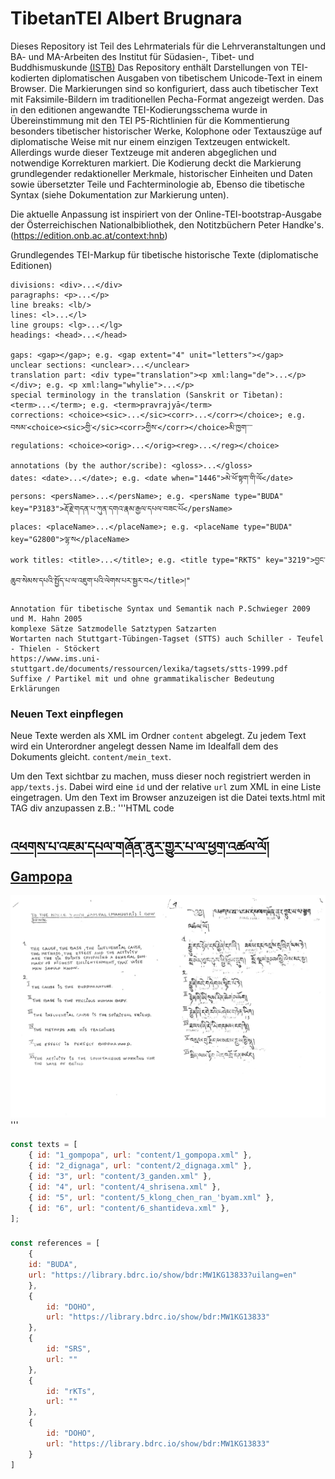 # TibetanTEI Albert Brugnara
Dieses Repository ist Teil des Lehrmaterials für die Lehrveranstaltungen und BA- und MA-Arbeiten des Institut für Südasien-, Tibet- und Buddhismuskunde [(ISTB)](https://stb.univie.ac.at/)
Das Repository enthält Darstellungen von TEI-kodierten diplomatischen Ausgaben von tibetischem Unicode-Text in einem Browser. Die Markierungen sind so konfiguriert, dass auch tibetischer Text mit Faksimile-Bildern im traditionellen Pecha-Format angezeigt werden. Das in den editionen angewandte TEI-Kodierungsschema wurde in Übereinstimmung mit den TEI P5-Richtlinien für die Kommentierung besonders tibetischer historischer Werke, Kolophone oder Textauszüge auf diplomatische Weise mit nur einem einzigen Textzeugen entwickelt. Allerdings wurde dieser Textzeuge mit anderen abgeglichen und notwendige Korrekturen markiert. Die Kodierung deckt die Markierung grundlegender redaktioneller Merkmale, historischer Einheiten und Daten sowie übersetzter Teile und Fachterminologie ab, Ebenso die tibetische Syntax (siehe Dokumentation zur Markierung unten).

Die aktuelle Anpassung ist inspiriert von der Online-TEI-bootstrap-Ausgabe der Österreichischen Nationalbibliothek, den Notitzbüchern Peter Handke's. (https://edition.onb.ac.at/context:hnb)


Grundlegendes TEI-Markup für tibetische historische Texte (diplomatische Editionen) 

    divisions: <div>...</div>
    paragraphs: <p>...</p>
    line breaks: <lb/> 
    lines: <l>...</l>
    line groups: <lg>...</lg>
    headings: <head>...</head>

    gaps: <gap></gap>; e.g. <gap extent="4" unit="letters"></gap>
    unclear sections: <unclear>...</unclear>
    translation part: <div type="translation"><p xml:lang="de">...</p></div>; e.g. <p xml:lang="whylie">...</p>
    special terminology in the translation (Sanskrit or Tibetan): <term>...</term>; e.g. <term>pravrajyā</term>
    corrections: <choice><sic>...</sic><corr>...</corr></choice>; e.g. བསམ་<choice><sic>གྱི་</sic><corr>གྱིས་</corr></choice>མི་ཁྱག་་་་
    regulations: <choice><orig>...</orig><reg>...</reg></choice>

    annotations (by the author/scribe): <gloss>...</gloss>
    dates: <date>...</date>; e.g. <date when="1446">མེ་ཕོ་སྟག་གི་ལོ</date>
    persons: <persName>...</persName>; e.g. <persName type="BUDA" key="P3183">རྡོ་རྗེ་གདན་པ་ཀུན་དགའ་རྣམ་རྒྱལ་དཔལ་བཟང་པོ</persName>
    places: <placeName>...</placeName>; e.g. <placeName type="BUDA" key="G2800">ལྷ་ས</placeName>
    work titles: <title>...</title>; e.g. <title type="RKTS" key="3219">བྱང་ཆུབ་སེམས་དཔའི་སྤྱོད་པ་ལ་འཇུག་པའི་ལེགས་པར་སྦྱར་བ</title>།"
    
    Annotation für tibetische Syntax und Semantik nach P.Schwieger 2009 und M. Hahn 2005
    komplexe Sätze Satzmodelle Satztypen Satzarten
    Wortarten nach Stuttgart-Tübingen-Tagset (STTS) auch Schiller - Teufel - Thielen - Stöckert 
    https://www.ims.uni-stuttgart.de/documents/ressourcen/lexika/tagsets/stts-1999.pdf
    Suffixe / Partikel mit und ohne grammatikalischer Bedeutung
    Erklärungen
    
### Neuen Text einpflegen

Neue Texte werden als XML im Ordner `content` abgelegt. Zu jedem Text wird ein Unterordner angelegt dessen Name im Idealfall dem des Dokuments gleicht. `content/mein_text`.

Um den Text sichtbar zu machen, muss dieser noch registriert werden in `app/texts.js`. Dabei wird eine `id` und der relative `url` zum XML in eine Liste eingetragen. 
Um den Text im Browser anzuzeigen ist die Datei texts.html mit TAG div anzupassen z.B.:
'''HTML code
<div class="text-item">
            <a href="detail.html?id=1">
              <h2><span lang="bo">འཕགས་པ་འཇམ་དཔལ་གཞོན་ནུར་གྱུར་པ་ལ་ཕྱག་འཚལ་ལོ།</span>Gampopa</h2>
              <img src="content/images/1_gompopa/gompopa_page_1.jpeg" />
              </a>
          </div>
'''

```javascript
const texts = [
    { id: "1_gompopa", url: "content/1_gompopa.xml" },
    { id: "2_dignaga", url: "content/2_dignaga.xml" },
    { id: "3", url: "content/3_ganden.xml" },
    { id: "4", url: "content/4_shrisena.xml" },
    { id: "5", url: "content/5_klong_chen_ran_'byam.xml" },
    { id: "6", url: "content/6_shantideva.xml" },
];
```

### 
```javascript
const references = [
    {
    id: "BUDA",
    url: "https://library.bdrc.io/show/bdr:MW1KG13833?uilang=en"
    },
    {
        id: "DOHO",
        url: "https://library.bdrc.io/show/bdr:MW1KG13833"
    },
    {
        id: "SRS",
        url: ""
    },
    {
        id: "rKTs",
        url: ""
    },
    {
        id: "DOHO",
        url: "https://library.bdrc.io/show/bdr:MW1KG13833"
    }
]

```

